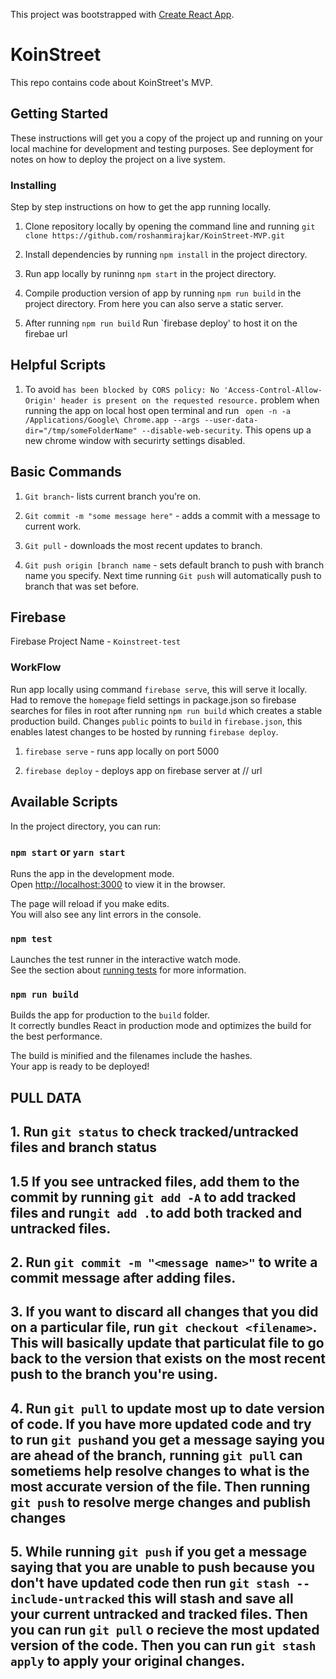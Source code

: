 This project was bootstrapped with [Create React App](https://github.com/facebookincubator/create-react-app).


# KoinStreet

This repo contains code about KoinStreet's MVP.

## Getting Started

These instructions will get you a copy of the project up and running on your local machine for development and testing purposes. See deployment for notes on how to deploy the project on a live system.


### Installing

Step by step instructions on how to get the app running locally.

1. Clone repository locally by opening the command line and running `git clone https://github.com/roshanmirajkar/KoinStreet-MVP.git`

2. Install dependencies by running `npm install` in the project directory.

3. Run app locally by runinng `npm start` in the project directory.

4. Compile production version of app by running `npm run build` in the project directory. From here you can also serve a static server.

5. After running `npm run build` Run `firebase deploy' to host it on the firebae url

## Helpful Scripts

1. To avoid `has been blocked by CORS policy: No 'Access-Control-Allow-Origin' header is present on the requested resource.` problem when running the app on local host open terminal and run ` open -n -a /Applications/Google\ Chrome.app --args --user-data-dir="/tmp/someFolderName" --disable-web-security`. This opens up a new chrome window with securirty settings disabled.



## Basic Commands

1. `Git branch`- lists current branch you're on.

2. `Git commit -m "some message here"` - adds a commit with a message to current work.

3. `Git pull` - downloads the most recent updates to branch.

4. `Git push origin [branch name` - sets default branch to push with branch name you specify. Next time running `Git push` will automatically push to branch that was set before.

## Firebase

Firebase Project Name - `Koinstreet-test`

### WorkFlow

Run app locally using command `firebase serve`, this will serve it locally. Had to remove the `homepage` field settings in package.json so firebase searches for files in root after running `npm run build` which creates a stable production build. Changes `public` points to `build` in `firebase.json`, this enables latest changes to be hosted by running `firebase deploy`.

1. `firebase serve` - runs app locally on port 5000

2. `firebase deploy` - deploys app on firebase server at // url

## Available Scripts

In the project directory, you can run:

### `npm start` or `yarn start`

Runs the app in the development mode.<br>
Open [http://localhost:3000](http://localhost:3000) to view it in the browser.

The page will reload if you make edits.<br>
You will also see any lint errors in the console.

### `npm test`

Launches the test runner in the interactive watch mode.<br>
See the section about [running tests](#running-tests) for more information.

### `npm run build`

Builds the app for production to the `build` folder.<br>
It correctly bundles React in production mode and optimizes the build for the best performance.

The build is minified and the filenames include the hashes.<br>
Your app is ready to be deployed!

## PULL DATA

## 1. Run `git status` to check tracked/untracked files and branch status

## 1.5 If you see untracked files, add them to the commit by running `git add -A` to add tracked files and run`git add .`to add both tracked and untracked files. 

## 2. Run `git commit -m "<message name>"` to write a commit message after adding files.

## 3. If you want to discard all changes that you did on a particular file, run `git checkout <filename>`. This will basically update that particulat file to go back to the version that exists on the most recent push to the branch you're using.

## 4. Run `git pull` to update most up to date version of code. If you have more updated code and try to run `git push`and you get a message saying you are ahead of the branch, running `git pull` can sometiems help resolve changes to what is the most accurate version of the file. Then running `git push` to resolve merge changes and publish changes

## 5. While running `git push` if you get a message saying that you are unable to push because you don't have updated code then run `git stash --include-untracked` this will stash and save all your current untracked and tracked files. Then you can run `git pull` o recieve the most updated version of the code. Then you can run `git stash apply` to apply your original changes.

